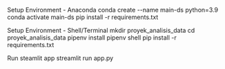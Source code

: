 Setup Environment - Anaconda
conda create --name main-ds python=3.9
conda activate main-ds
pip install -r requirements.txt

Setup Environment - Shell/Terminal
mkdir proyek_analisis_data
cd proyek_analisis_data
pipenv install
pipenv shell
pip install -r requirements.txt

Run steamlit app
streamlit run app.py

